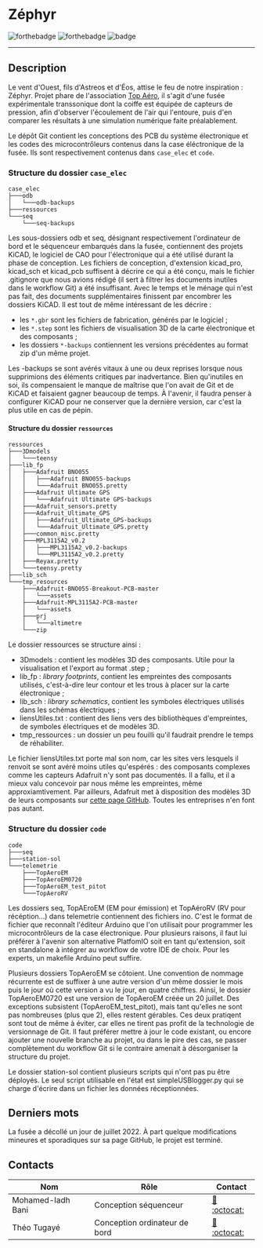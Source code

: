 # Zéphyr

![forthebadge](https://svgshare.com/i/iZj.svg) ![forthebadge](https://forthebadge.com/images/badges/powered-by-coffee.svg) ![badge](https://forthebadge.com/images/badges/contains-tasty-spaghetti-code.svg)

---

## Description

Le vent d'Ouest, fils d'Astreos et d'Éos, attise le feu de notre inspiration : Zéphyr. Projet phare de l'association [Top Aéro](https://www.top-aero.com/), il s'agit d'une fusée expérimentale transsonique dont la coiffe est équipée de capteurs de pression, afin d'observer l'écoulement de l'air qui l'entoure, puis d'en comparer les résultats à une simulation numérique faite préalablement.

Le dépôt Git contient les conceptions des PCB du système électronique et les codes des microcontrôleurs contenus dans la case éléctronique de la fusée. Ils sont respectivement contenus dans `case_elec` et `code`.

### Structure du dossier `case_elec`

```
case_elec
├───odb
│   └───odb-backups
├───ressources
└───seq
    └───seq-backups
```

Les sous-dossiers odb et seq, désignant respectivement l'ordinateur de bord et le séquenceur embarqués dans la fusée, contiennent des projets KiCAD, le logiciel de CAO pour l'électronique qui a été utilisé durant la phase de conception. Les fichiers de conception, d'extension kicad_pro, kicad_sch et kicad_pcb suffisent à décrire ce qui a été conçu, mais le fichier .gitignore que nous avions rédigé (il sert à filtrer les documents inutiles dans le workflow Git) a été insuffisant. Avec le temps et le ménage qui n'est pas fait, des documents supplémentaires finissent par encombrer les dossiers KiCAD. Il est tout de même intéressant de les décrire :

- les `*.gbr` sont les fichiers de fabrication, générés par le logiciel ;
- les `*.step` sont les fichiers de visualisation 3D de la carte électronique et des composants ;
- les dossiers `*-backups` contiennent les versions précédentes au format zip d'un même projet.

Les -backups se sont avérés vitaux à une ou deux reprises lorsque nous supprimions des éléments critiques par inadvertance. Bien qu'inutiles en soi, ils compensaient le manque de maîtrise que l'on avait de Git et de KiCAD et faisaient gagner beaucoup de temps. À l'avenir, il faudra penser à configurer KiCAD pour ne conserver que la dernière version, car c'est la plus utile en cas de pépin.

#### Structure du dossier `ressources`

```
ressources
├───3Dmodels
│   └───teensy
├───lib_fp
│   ├───Adafruit BNO055
│   │   ├───Adafruit BNO055-backups
│   │   └───Adafruit BNO055.pretty
│   ├───Adafruit Ultimate GPS
│   │   └───Adafruit Ultimate GPS-backups
│   ├───Adafruit_sensors.pretty
│   ├───Adafruit_Ultimate_GPS
│   │   ├───Adafruit_Ultimate_GPS-backups
│   │   └───Adafruit_Ultimate_GPS.pretty
│   ├───common_misc.pretty
│   ├───MPL3115A2_v0.2
│   │   ├───MPL3115A2_v0.2-backups
│   │   └───MPL3115A2_v0.2.pretty
│   ├───Reyax.pretty
│   └───teensy.pretty
├───lib_sch
└───tmp_resources
    ├───Adafruit-BNO055-Breakout-PCB-master
    │   └───assets
    ├───Adafruit-MPL3115A2-PCB-master
    │   └───assets
    ├───prj
    │   └───altimetre
    └───zip
```

Le dossier ressources se structure ainsi :

- 3Dmodels : contient les modèles 3D des composants. Utile pour la visualisation et l'export au format .step ;
- lib_fp : *library footprints*, contient les empreintes des composants utilisés, c'est-à-dire leur contour et les trous à placer sur la carte électronique ;
- lib_sch : *library schematics*, contient les symboles électriques utilisés dans les schémas électriques ;
- liensUtiles.txt : contient des liens vers des bibliothèques d'empreintes, de symboles électriques et de modèles 3D.
- tmp_ressources : un dossier un peu fouilli qu'il faudrait prendre le temps de réhabiliter.

Le fichier liensUtiles.txt porte mal son nom, car les sites vers lesquels il renvoit se sont avéré moins utiles qu'espérés : des composants complexes comme les capteurs Adafruit n'y sont pas documentés. Il a fallu, et il a mieux valu concevoir par nous même les empreintes, même approxiamtivement. Par ailleurs, Adafruit met à disposition des modèles 3D de leurs composants sur [cette page GitHub](https://github.com/adafruit/Adafruit_CAD_Parts). Toutes les entreprises n'en font pas autant.

### Structure du dossier `code`

```
code
├───seq
├───station-sol
└───telemetrie
    ├───TopAeroEM
    ├───TopAeroEM0720
    ├───TopAeroEM_test_pitot
    └───TopAeroRV
```

Les dossiers seq, TopAEroEM (EM pour émission) et TopAéroRV (RV pour récéption...) dans telemetrie contiennent des fichiers ino. C'est le format de fichier que reconnaît l'éditeur Arduino que l'on utilisait pour programmer les microcontrôleurs de la case électronique. Pour plusieurs raisons, il faut lui préférer à l'avenir son alternative PlatfomIO soit en tant qu'extension, soit en standalone à intégrer au workflow de votre IDE de choix. Pour les experts, un makefile Arduino peut suffire.

Plusieurs dossiers TopAeroEM se côtoient. Une convention de nommage récurrente est de suffixer à une autre version d'un même dossier le mois puis le jour où cette version a vu le jour, en quatre chiffres. Ainsi, le dossier TopAeroEM0720 est une version de TopAeroEM créée un 20 juillet. Des exceptions subsistent (TopAeroEM_test_pitot), mais tant qu'elles ne sont pas nombreuses (plus que 2), elles restent gérables. Ces deux pratiqent sont tout de même à éviter, car elles ne tirent pas profit de la technologie de versionnage de Git. Il faut préférer mettre à jour le code existant, ou encore ajouter une nouvelle branche au projet, ou dans le pire des cas, se passer complètement du workflow Git si le contraire amenait à désorganiser la structure du projet.

Le dossier station-sol contient plusieurs scripts qui n'ont pas pu être déployés. Le seul script utilisable en l'état est simpleUSBlogger.py qui se charge d'écrire dans un fichier les données réceptionnées.

## Derniers mots

La fusée a décollé un jour de juillet 2022. À part quelque modifications mineures et sporadiques sur sa page GitHub, le projet est terminé.

## Contacts

Nom               | Rôle                              | Contact
------------------|-----------------------------------|----------
Mohamed-Iadh Bani | Conception séquenceur             | [:e-mail:](mailto:mohamed-iadh.bani@top-aero.com) [:octocat:](https://github.com/mediadhBani)
Théo Tugayé       | Conception ordinateur de bord     | [:e-mail:](mailto:theo.tugaye@top-aero.com) [:octocat:](https://github.com/Alhucarr)
